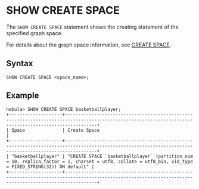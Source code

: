 # SHOW CREATE SPACE

The `SHOW CREATE SPACE` statement shows the creating statement of the specified graph space.

For details about the graph space information, see [CREATE SPACE](../../9.space-statements/1.create-space.md).

## Syntax

```ngql
SHOW CREATE SPACE <space_name>;
```

## Example

```ngql
nebula> SHOW CREATE SPACE basketballplayer;
+--------------------+--------------------------------------------------------------------------------------------------------------------------------------------------------+
| Space              | Create Space                                                                                                                                           |
+--------------------+--------------------------------------------------------------------------------------------------------------------------------------------------------+
| "basketballplayer" | "CREATE SPACE `basketballplayer` (partition_num = 10, replica_factor = 1, charset = utf8, collate = utf8_bin, vid_type = FIXED_STRING(32)) ON default" |
+--------------------+--------------------------------------------------------------------------------------------------------------------------------------------------------+
```
